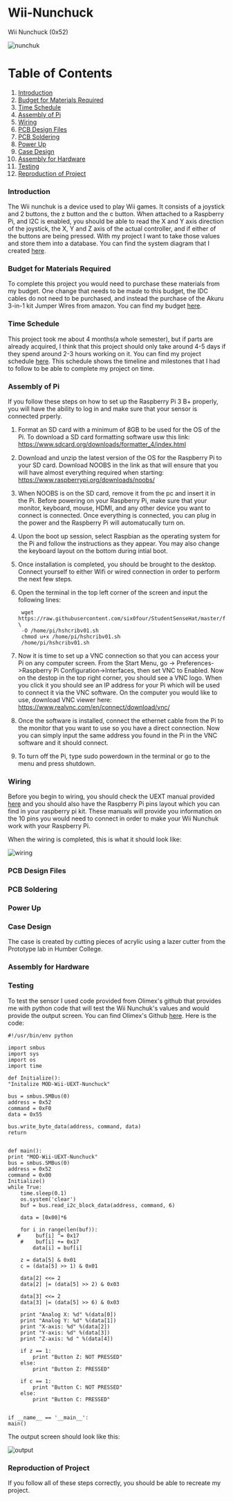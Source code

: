 # Wii-Nunchuck
Wii Nunchuck (0x52)

![nunchuk](https://github.com/LeAndrew98/Wii-Nunchuk/blob/master/Documentation/nunchuk.jpg)

# Table of Contents
1. [Introduction](#introduction)
2. [Budget for Materials Required](#budget-for-materials-required)
3. [Time Schedule](#time-schedule)
4. [Assembly of Pi](#assembly-of-pi)
5. [Wiring](#wiring)
6. [PCB Design Files](#pcb-design-files)
7. [PCB Soldering](#pcb-soldering)
8. [Power Up](#power-up)
9. [Case Design](#case-design)
10. [Assembly for Hardware](#assembly-for-hardware)
11. [Testing](#testing)
12. [Reproduction of Project](#reproduction-of-project)

### Introduction

The Wii nunchuk is a device used to play Wii games. It consists of a joystick and 2 buttons, the z button and the c button. When attached to a Raspberry Pi, and I2C is enabled, you should be able to read the X and Y axis direction of the joystick, the X, Y and Z axis of the actual controller, and if either of the buttons are being pressed. With my project I want to take those values and store them into a database. You can find the system diagram that I created [here](https://github.com/LeAndrew98/Wii-Nunchuk/blob/master/Documentation/UML%20Diagram.pdf).


### Budget for Materials Required

To complete this project you would need to purchase these materials from my budget. One change that needs to be made to this budget, the IDC cables do not need to be purchased, and instead the purchase of the Akuru 3-in-1 kit Jumper Wires from amazon. You can find my budget [here](https://github.com/LeAndrew98/Wii-Nunchuk/blob/master/Documentation/CENG317%20Budget.pdf).
 
 
### Time Schedule

This project took me about 4 months(a whole semester), but if parts are already acquired, I think that this project should only take around 4-5 days if they spend around 2-3 hours working on it. You can find my project schedule [here](https://github.com/LeAndrew98/Wii-Nunchuk/blob/master/Documentation/CENG317%20Schedule.pdf). This schedule shows the timeline and milestones that I had to follow to be able to complete my project on time.

### Assembly of Pi
If you follow these steps on how to set up the Raspberry Pi 3 B+ properly, you will have the ability to log in and make sure that your sensor is connected prperly.

1. Format an SD card with a minimum of 8GB to be used for the OS of the Pi. To download a SD card formatting software usw this link: https://www.sdcard.org/downloads/formatter_4/index.html

2. Download and unzip the latest version of the OS for the Raspberry Pi to your SD card. Download NOOBS in the link as that will ensure that you will have almost everything required when starting: https://www.raspberrypi.org/downloads/noobs/   

3. When NOOBS is on the SD card, remove it from the pc and insert it in the Pi. Before powering on your Raspberry Pi, make sure that your monitor, keyboard, mouse, HDMI, and any other device you want to connect is connected. Once everything is connected, you can plug in the power and the Raspberry Pi will automatucally turn on.

4. Upon the boot up session, select Raspbian as the operating system for the Pi and follow the instructions as they appear. You may also change the keyboard layout on the bottom during intial boot.

5. Once installation is completed, you should be brought to the desktop. Connect yourself to either Wifi or wired connection in order to perform the next few steps.

6. Open the terminal in the top left corner of the screen and input the following lines:
	
  
		wget https://raw.githubusercontent.com/six0four/StudentSenseHat/master/firmware/hshcribv01.sh \  
		-O /home/pi/hshcribv01.sh  
		chmod u+x /home/pi/hshcribv01.sh  
		/home/pi/hshcribv01.sh  


7. Now it is time to set up a VNC connection so that you can access your Pi on any computer screen. From the Start Menu, go -> Preferences->Raspberry Pi Configuration->Interfaces, then set VNC to Enabled. Now on the destop in the top right corner, you should see a VNC logo. When you click it you should see an IP address for your Pi which will be used to connect it via the VNC software. On the computer you would like to use, download VNC viewer here: https://www.realvnc.com/en/connect/download/vnc/

8. Once the software is installed, connect the ethernet cable from the Pi to the monitor that you want to use so you have a direct connection. Now you can simply input the same address you found in the Pi in the VNC software and it should connect.

9. To turn off the Pi, type sudo powerdown in the terminal or go to the menu and press shutdown. 



### Wiring

Before you begin to wiring, you should check the UEXT manual provided [here](https://www.olimex.com/Products/Modules/UEXT/resources/UEXT_rev_B.pdf) and you should also have the Raspberry Pi pins layout which you can find in your raspberry pi kit. These manuals will provide you information on the 10 pins you would need to connect in order to make your Wii Nunchuk work with your Raspberry Pi.

When the wiring is completed, this is what it should look like:

![wiring](https://github.com/LeAndrew98/Wii-Nunchuk/blob/master/Documentation/Wiring.jpg)

### PCB Design Files


### PCB Soldering


### Power Up



### Case Design 


The case is created by cutting pieces of acrylic using a lazer cutter from the Prototype lab in Humber College. 


### Assembly for Hardware


### Testing

To test the sensor I used code provided from Olimex's github that provides me with python code that will test the Wii Nunchuk's values and would provide the output screen. You can find Olimex's Github [here](https://github.com/OLIMEX/raspberrypi/blob/master/MOD-Wii-NUNCHUK/mod-nunchuck.py). Here is the code:

	#!/usr/bin/env python

	import smbus
	import sys
	import os
	import time

	def Initialize():
    "Initalize MOD-Wii-UEXT-Nunchuck"
    
    bus = smbus.SMBus(0)
    address = 0x52
    command = 0xF0  
    data = 0x55
    
    bus.write_byte_data(address, command, data)
    return


	def main():
    print "MOD-Wii-UEXT-Nunchuck"
    bus = smbus.SMBus(0)
    address = 0x52
    command = 0x00
    Initialize()
    while True:
        time.sleep(0.1)
        os.system('clear')
        buf = bus.read_i2c_block_data(address, command, 6)
        
        data = [0x00]*6
        
        for i in range(len(buf)):
       #     buf[i] ^= 0x17
        #    buf[i] += 0x17
            data[i] = buf[i]
        
        z = data[5] & 0x01
        c = (data[5] >> 1) & 0x01
        
        data[2] <<= 2
        data[2] |= (data[5] >> 2) & 0x03
        
        data[3] <<= 2
        data[3] |= (data[5] >> 6) & 0x03
        
        print "Analog X: %d" %(data[0])
        print "Analog Y: %d" %(data[1])    
        print "X-axis: %d" %(data[2])
        print "Y-axis: %d" %(data[3])
        print "Z-axis: %d " %(data[4])
        
        if z == 1:
            print "Button Z: NOT PRESSED"
        else:
            print "Button Z: PRESSED"
            
        if c == 1:
            print "Button C: NOT PRESSED"
        else:
            print "Button C: PRESSED"
    

	if __name__ == '__main__':
    main()

The output screen should look like this:

![output](https://github.com/LeAndrew98/Wii-Nunchuk/blob/master/Documentation/Output.png)


### Reproduction of Project

If you follow all of these steps correctly, you should be able to recreate my project.
